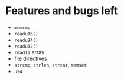 
# Features and bugs left

- `memcmp`
- `readu16()` 
- `readu24()` 
- `readu32()` 
- `read()` array
- file directives
- `strcmp`, `strlen`, `strcat`, `memset`
- `u24`

